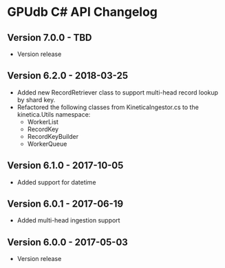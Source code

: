 GPUdb C# API Changelog
=======================

Version 7.0.0 - TBD
--------------------------

-   Version release


Version 6.2.0 - 2018-03-25
--------------------------

-   Added new RecordRetriever class to support multi-head record lookup by
    shard key.
-   Refactored the following classes from KineticaIngestor.cs to
    the kinetica.Utils namespace:
    -   WorkerList
    -   RecordKey
    -   RecordKeyBuilder
    -   WorkerQueue


Version 6.1.0 - 2017-10-05
--------------------------

-   Added support for datetime


Version 6.0.1 - 2017-06-19
--------------------------

-   Added multi-head ingestion support


Version 6.0.0 - 2017-05-03
--------------------------

-   Version release
